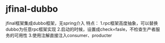 # jfinal-dubbo
jfinal框架集成dubbo框架，无spring介入
特点：
 1.rpc框架高度抽象，可以替换dubbo为任意rpc框架实现
 2.启动的时候，设置成check=fasle，不检查生产者服务的可用性
 3.使用注解直接注入consumer、producter
